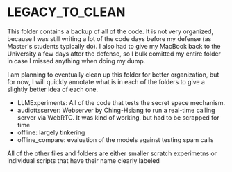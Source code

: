 # LEGACY_TO_CLEAN

This folder contains a backup of all of the code. It is not very organized, because I was still writing a lot of the code days before my defense (as Master's students typically do). I also had to give my MacBook back to the University a few days after the defense, so I bulk comitted my entire folder in case I missed anything when doing my dump.


I am planning to eventually clean up this folder for better organization, but for now, I will quickly annotate what is in each of the folders to give a slightly better idea of each one.

- LLMExperiments: All of the code that tests the secret space mechanism.
- audiottsserver: Webserver by Ching-Hsiang to run a real-time calling server via WebRTC. It was kind of working, but had to be scrapped for time
- offline: largely tinkering
- offline_compare: evaluation of the models against testing spam calls

All of the other files and folders are either smaller scratch experimetns or individual scripts that have their name clearly labeled
